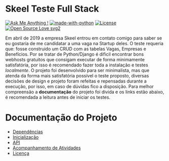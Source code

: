 # Skeel Teste Full Stack
[![Ask Me Anything !](https://img.shields.io/badge/Ask%20me-anything-1abc9c.svg)](https://github.com/Camilotk/teste_skeel/issues/new) [![made-with-python](https://img.shields.io/badge/Made%20with-Python-1f425f.svg)](https://www.python.org/) [![License](https://img.shields.io/badge/License-Apache%202.0-blue.svg)](https://opensource.org/licenses/Apache-2.0) [![Open Source Love svg2](https://badges.frapsoft.com/os/v2/open-source.svg?v=103)](https://github.com/ellerbrock/open-source-badges/)

Em abril de 2019 a empresa Skeel entrou em contato comigo para saber se eu gostaria de me candidatar a uma vaga na Startup deles. O teste requeria que: fosse construido um CRUD com as tabelas Vagas, Empresas e Benefícios.
Por se tratar de Python/Django é dificil encontrar bons webhosts gratuitos que consigam executar de forma minimamente satisfatória, por isso é recomendado fazer toda a instalação e testes _localmente_.
O projeto foi desenvolvido para ser minimalista, mas que atenda da forma mais satisfatória possível o teste proposto, diversas decisões de design e projeto foram refeitas e repensadas durante a execução, por isso, em caso de dúvidas fico a disposição.
Para melhor compreensão a **documentação** do projeto foi divida e os links estão abaixo, é recomendada a leitura antes de iniciar os testes.

# Documentação do Projeto
- [Dependências](DEPENDENCIES.md)
- [Inicialização](START.md)
- [API](API.md)
- [Acompanhamento de Atividades](TRACKER.md)
- [Licença](LICENSE)
